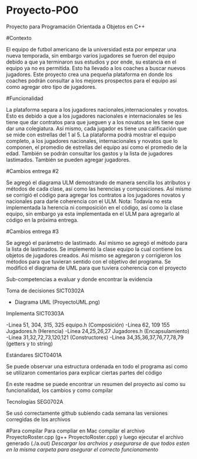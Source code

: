 # Proyecto-POO
Proyecto para Programación Orientada a Objetos en C++

#Contexto

El equipo de futbol americano de la universidad esta por empezar una nueva temporada, sin embargo varios jugadores se fueron del equipo debido a que ya terminaron sus estudios y por ende, su estancia en el equipo ya no es permitida. Esto ha llevado a los coaches a buscar nuevos jugadores. Este proyecto crea una pequeña plataforma en donde los coaches podrán consultar a los mejores prospectos para el equipo así como agregar otro tipo de jugadores. 

#Funcionalidad 

La plataforma separa a los jugadores nacionales,internacionales y novatos. Esto es debido a que a los jugadores nacionales e internacionales se les tiene que dar contratos para que jueguen y a los novatos se les tiene que dar una colegiatura. Así mismo, cada jugador es tiene una calificación que se mide con estrellas del 1 al 5. La plataforma podrá mostrar el equipo completo, a los jugadores nacionales, internacionales y novatos que lo componen, el promedio de estrellas del equipo así como el promedio de la edad. También se podrán consultar los gastos y la lista de jugadores lastimados. También se pueden agregar jugadores.

#Cambios entrega #2

Se agregó el diagrama ULM demostrando de manera sencilla los atributos y métodos de cada clase, así como las herencias y composiciones. Así mismo se corrigió el código para agregar los contratos a los jugadores novatos y nacionales para darle coherencia con el ULM. Nota: Todavía no esta implementada la herencia ni composición en el código, así como la clase equipo, sin embargo ya esta implementada en el ULM para agregarlo al código en la próxima entrega.

#Cambios entrega #3

Se agregó el parámetro de lastimado. Así mismo se agregó el método para la lista de lastimados. Se implementó la clase equipo la cual contiene los objetos de jugadores creados. Así mismo se agregaron y corrigieron los métodos para que tuvieran sentido con el objetivo del programa. Se modificó el diagrama de UML para que tuviera coherencia con el proyecto

Sub-competencias a evaluar y donde encontrar la evidencia 

Toma de decisiones
SICT0302A

- Diagrama UML (ProyectoUML.png)


Implementa SICT0303A

-Linea 51, 304, 315, 325 equipo.h (Composición)
-Línea 62, 109 155 Jugadores.h (Herencia)
-Línea 24,25,26,27 Jugadores.h (Encapsulamiento)
-Línea 31,32,72,73,120,121 (Constructores)
-Línea 34,35,36,37,76,77,78,79 (getters y to string)

Estándares   SICT0401A

Se puede observar una estructura ordenada en todo el programa así como se utilizaron comentarios para explicar ciertas partes del código

En este readme se puede encontrar un resumen del proyecto así como su funcionalidad, los cambios y como compilar

Tecnologías  SEG0702A

Se usó correctamente github subiendo cada semana las versiones corregidas de los archivos



#Para compilar
Para compliar en Mac compilar el archivo ProyectoRoster.cpp (g++ ProyectoRoster.cpp) y luego ejecutar el archivo generado (./a.out)
*Descargar los archvios y asegurarse de que todos esten en la misma carpeta para asegurar el correcto funcionamento*
